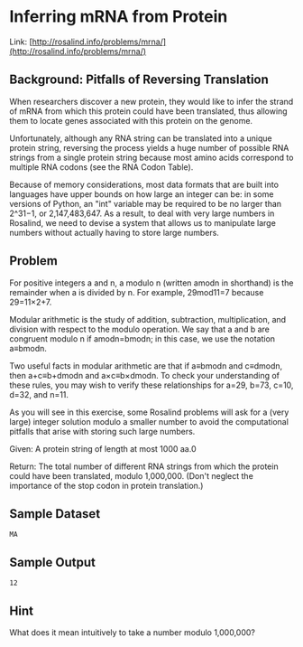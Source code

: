 # Inferring mRNA from Protein

Link: [http://rosalind.info/problems/mrna/](http://rosalind.info/problems/mrna/)

## Background: Pitfalls of Reversing Translation

When researchers discover a new protein, they would like to infer the strand of mRNA from which this protein could have been translated, thus allowing them to locate genes associated with this protein on the genome.

Unfortunately, although any RNA string can be translated into a unique protein string, reversing the process yields a huge number of possible RNA strings from a single protein string because most amino acids correspond to multiple RNA codons (see the RNA Codon Table).

Because of memory considerations, most data formats that are built into languages have upper bounds on how large an integer can be: in some versions of Python, an "int" variable may be required to be no larger than 2^31−1, or 2,147,483,647. As a result, to deal with very large numbers in Rosalind, we need to devise a system that allows us to manipulate large numbers without actually having to store large numbers.

## Problem

For positive integers a and n, a modulo n (written amodn in shorthand) is the remainder when a is divided by n. For example, 29mod11=7 because 29=11×2+7.

Modular arithmetic is the study of addition, subtraction, multiplication, and division with respect to the modulo operation. We say that a and b are congruent modulo n if amodn=bmodn; in this case, we use the notation a≡bmodn.

Two useful facts in modular arithmetic are that if a≡bmodn and c≡dmodn, then a+c≡b+dmodn and a×c≡b×dmodn. To check your understanding of these rules, you may wish to verify these relationships for a=29, b=73, c=10, d=32, and n=11.

As you will see in this exercise, some Rosalind problems will ask for a (very large) integer solution modulo a smaller number to avoid the computational pitfalls that arise with storing such large numbers.

Given: A protein string of length at most 1000 aa.0

Return: The total number of different RNA strings from which the protein could have been translated, modulo 1,000,000. (Don't neglect the importance of the stop codon in protein translation.)

## Sample Dataset

```
MA
```

## Sample Output

```
12
```

## Hint

What does it mean intuitively to take a number modulo 1,000,000?